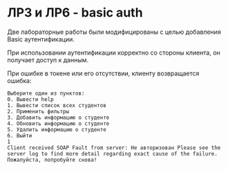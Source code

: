 # ЛР3 и ЛР6 - basic auth

Две лабораторные работы были модифицированы с целью добавления Basic аутентификации.

При использовании аутентификации корректно со стороны клиента, он получает доступ к данным. 

При ошибке в токене или его отсутствии, клиенту возвращается ошибка: 

	Выберите один из пунктов:
	0. Вывести help
	1. Вывести список всех студентов
	2. Применить фильтры
	3. Добавить информацию о студенте
	4. Обновить информацию о студенте
	5. Удалить информацию о студенте
	6. Выйти
	1
	Client received SOAP Fault from server: Не авторизован Please see the server log to find more detail regarding exact cause of the failure.
	Пожалуйста, попробуйте снова!
